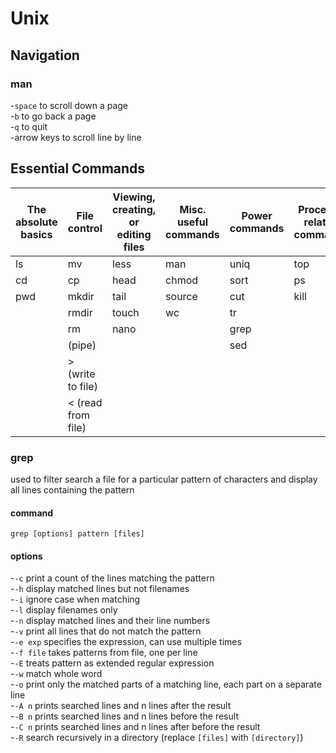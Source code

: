 # Unix
## Navigation
### man
-`space` to scroll down a page<br>
-`b` to go back a page<br>
-`q` to quit<br>
-arrow keys to scroll line by line
<br>
## Essential Commands
| The absolute basics | File control |Viewing, creating, or editing files | Misc. useful commands | Power commands | Process-related commands
| ---------- | ----------- | ----------- | ----------- | ---------- | ----------- |
| ls | mv | less | man | uniq | top |
| cd | cp | head | chmod | sort | ps |
| pwd | mkdir | tail | source | cut | kill |
| | rmdir | touch | wc | tr | |
| | rm | nano | | grep | |
| | (pipe) | | | sed | |
| | > (write to file) | | | | |
| | < (read from file) | | | | |

### grep
used to filter search a file for a particular pattern of characters and display all lines containing the pattern
#### command
`grep [options] pattern [files]`
#### options
-`-c` print a count of the lines matching the pattern<br>
-`-h` display matched lines but not filenames<br>
-`-i` ignore case when matching<br>
-`-l` display filenames only<br>
-`-n` display matched lines and their line numbers<br>
-`-v` print all lines that do not match the pattern<br>
-`-e exp` specifies the expression, can use multiple times<br>
-`-f file` takes patterns from file, one per line<br>
-`-E` treats pattern as extended regular expression<br>
-`-w` match whole word<br>
-`-o` print only the matched parts of a matching line, each part on a separate line<br>
-`-A n` prints searched lines and n lines after the result<br>
-`-B n` prints searched lines and n lines before the result<br>
-`-C n` prints searched lines and n lines after before the result<br>
-`-R` search recursively in a directory (replace `[files]` with `[directory]`)<br>
